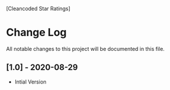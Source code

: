 [Cleancoded Star Ratings]

# Change Log

All notable changes to this project will be documented in this file.



## [1.0] - 2020-08-29

- Intial Version
